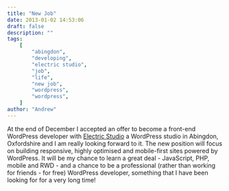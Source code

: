 ```yaml
---
title: "New Job"
date: 2013-01-02 14:53:06
draft: false
description: ""
tags:
    [
        "abingdon",
        "developing",
        "electric studio",
        "job",
        "life",
        "new job",
        "wordpress",
        "wordpress",
    ]
author: "Andrew"
---
```


At the end of December I accepted an offer to become a front-end WordPress developer with [Electric Studio](http://www.electricstudio.co.uk/) a WordPress studio in Abingdon, Oxfordshire and I am really looking forward to it. The new position will focus on building responsive, highly optimised and mobile-first sites powered by WordPress. It will be my chance to learn a great deal - JavaScript, PHP, mobile and RWD - and a chance to be a professional (rather than working for friends - for free) WordPress developer, something that I have been looking for for a very long time!
